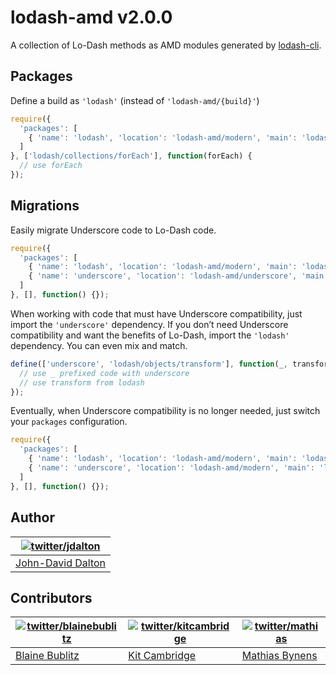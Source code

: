 # lodash-amd v2.0.0

A collection of Lo-Dash methods as AMD modules generated by [lodash-cli](https://npmjs.org/package/lodash-cli).

## Packages

Define a build as `'lodash'` (instead of `'lodash-amd/{build}'`)

```js
require({
  'packages': [
    { 'name': 'lodash', 'location': 'lodash-amd/modern', 'main': 'lodash' }
  ]
}, ['lodash/collections/forEach'], function(forEach) {
  // use forEach
});
```

## Migrations

Easily migrate Underscore code to Lo-Dash code.

```js
require({
  'packages': [
    { 'name': 'lodash', 'location': 'lodash-amd/modern', 'main': 'lodash' },
    { 'name': 'underscore', 'location': 'lodash-amd/underscore', 'main': 'lodash' }
  ]
}, [], function() {});
```

When working with code that must have Underscore compatibility, just import the `'underscore'` dependency.
If you don’t need Underscore compatibility and want the benefits of Lo-Dash, import the `'lodash'` dependency.
You can even mix and match.

```js
define(['underscore', 'lodash/objects/transform'], function(_, transform) {
  // use _ prefixed code with underscore
  // use transform from lodash
});
```

Eventually, when Underscore compatibility is no longer needed, just switch your `packages` configuration.

```js
require({
  'packages': [
    { 'name': 'lodash', 'location': 'lodash-amd/modern', 'main': 'lodash' },
    { 'name': 'underscore', 'location': 'lodash-amd/modern', 'main': 'lodash' }
  ]
}, [], function() {});
```

## Author

| [![twitter/jdalton](http://gravatar.com/avatar/299a3d891ff1920b69c364d061007043?s=70)](http://twitter.com/jdalton "Follow @jdalton on Twitter") |
|---|
| [John-David Dalton](http://allyoucanleet.com/) |

## Contributors

| [![twitter/blainebublitz](http://gravatar.com/avatar/ac1c67fd906c9fecd823ce302283b4c1?s=70)](http://twitter.com/blainebublitz "Follow @BlaineBublitz on Twitter") | [![twitter/kitcambridge](http://gravatar.com/avatar/6662a1d02f351b5ef2f8b4d815804661?s=70)](https://twitter.com/kitcambridge "Follow @kitcambridge on Twitter") | [![twitter/mathias](http://gravatar.com/avatar/24e08a9ea84deb17ae121074d0f17125?s=70)](http://twitter.com/mathias "Follow @mathias on Twitter") |
|---|---|---|
| [Blaine Bublitz](http://iceddev.com/) | [Kit Cambridge](http://kitcambridge.github.io/) | [Mathias Bynens](http://mathiasbynens.be/) |

